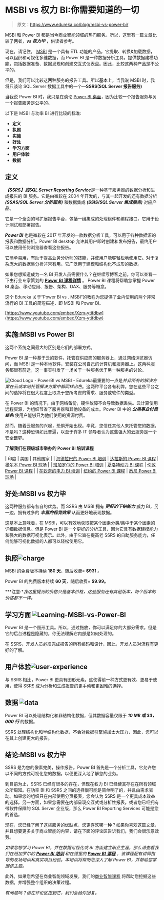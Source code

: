 # MSBI vs 权力 BI:你需要知道的一切

> 原文：<https://www.edureka.co/blog/msbi-vs-power-bi/>

MSBI 和 Power BI 都是当今商业智能领域的热门服务。所以，这里有一篇文章比较了两者，***vs 权力毕*** ，供读者参考。

现在，请记住， [MSBI](https://www.edureka.co/blog/introduction-to-microsoft-bi/) 是一个具有 ETL 功能的产品。它提取、转换&加载数据，可以组织和可视化多维数据，而 Power BI 是一种数据分析工具，提供数据建模功能，包括数据准备、数据发现和创建交互式仪表盘。因此，比较这两种产品是不公平的。

但是，我们可以比较这两种服务的报告工具。所以基本上，当我说 MSBI 时，我将只谈论 SQL Server 数据工具中的一个—**SSRS(SQL Server 报告服务)**

当我说 Power BI 时，我只是在谈论 [Power BI 桌面](https://www.edureka.co/blog/power-bi-desktop/)，因为比较一个报告服务与另一个报告服务是公平的。

以下是 MSBI 与功率 BI 进行比较的标准:

*   **定义**
*   **执照**
*   **实施**
*   **好处**
*   **学习方面**
*   **用户体验**
*   **数据**

## **定义**

***【SSRS】***或***SQL Server Reporting Service***是一种基于服务器的数据分析和生成报告的 BI 服务。它是由微软在 2004 年开发的，与其一起开发的还有数据分析 ***(SSAS/SQL Server 分析服务)*** 和数据集成 ***(SSIS/SQL Server 集成服务)*** 对应产品。

它是一个全面的可扩展报告平台，包括一组集成的处理组件和编程接口。它用于设计测试和部署报告。

***Power BI*** 也是微软在 2017 年开发的一款数据分析工具，可以用于各种数据源的报表和数据分析。Power BI desktop 允许其用户即时创建和发布报告，最终用户可以使用任何浏览器查看这些报告。

它简单易用，有助于提高业务分析师的技能，并使用户能够轻松地使用它。对于复杂庞大的数据集分析非常有用。它广泛用于建模和结构化不成形的数据。

如果您想知道成为一名 BI 开发人员需要什么？在继续写博客之前，你可以查看一下由行业专家策划的 **[Power BI 课程详情](https://www.edureka.co/power-bi-certification-training)** 。 Power BI 课程将帮助您掌握 Power BI 桌面、移动应用、报告、架构、DAX、服务等概念。

这个 Edureka 关于“Power BI vs . MSBI”的教程为您提供了业内使用的两个非常流行的 BI 工具的简短描述，即 MSBI 和 Power BI。

[https://www.youtube.com/embed/Xzm-ytifdbw](https://www.youtube.com/embed/Xzm-ytifdbw)

## **实施:MSBI vs Power BI**

这两个系统之间最大的区别是它们的部署方式。

Power BI 是一种基于云的软件，托管在供应商的服务器上，通过网络浏览器访问，而 MSBI 是一种本地软件，安装在公司自己的计算机和服务器上。这两种服务都很有前途，这一事实引发了一场关于一种服务优于另一种服务的讨论。

![Cloud Logo - PowerBI vs MSBI - Edureka](img/8115648a18ee6aa8257afd39b5899b44.png)最重要的一点是*并非所有的解决方案在云或本地托管解决方案中都同样出色*。这两种平台各有利弊。您在这些平台之间的选择将在很大程度上取决于您所考虑的需求、服务或软件的类型。

在 Power BI 的情况下，由于网络备份，硬件故障不会导致数据丢失。云计算使用远程资源，为组织节省了服务器和其他设备的成本。Power BI 中的 ***公用事业付费结构*** 使用户能够只为他们使用的资源付费。

然而，随着云服务的兴起，恐惧开始出现。毕竟，您信任其他人来托管您的数据，不是吗？这种恐惧如此普遍，以至于许多 IT 领导者认为这些强大的云服务是一个安全噩梦。

**了解我们在顶级城市举办的 Power BI 培训课程**

| 印度 | 美国 | 其他国家 |
| [海德拉巴的 Power BI 培训](https://www.edureka.co/power-bi-certification-training-hyderabad) | [达拉斯的 Power BI 课程](https://www.edureka.co/power-bi-certification-training-dallas) | [墨尔本 Power BI 球场](https://www.edureka.co/power-bi-certification-training-melbourne) |
| [班加罗尔的 Power BI 培训](https://www.edureka.co/power-bi-certification-training-bangalore) | [夏洛特动力 BI 课程](https://www.edureka.co/power-bi-certification-training-charlotte) | [伦敦 Power BI 课程](https://www.edureka.co/power-bi-certification-training-london) |
| [在钦奈的电力 BI 培训](https://www.edureka.co/power-bi-certification-training-chennai) | [纽约的 Power BI 课程](https://www.edureka.co/power-bi-certification-training-new-york-city) | [悉尼 Power BI 球场](https://www.edureka.co/power-bi-certification-training-sydney) |

## **好处:MSBI vs 权力毕**

这两种服务都有各自的优势。而 SSRS 由 MSBI 拥有 ***更好的下钻能力*** 威力 BI，另一边，拥有过多的 ***丰富的视觉效果*** 从而更好地表现数据。

这基本上意味着，在 MSBI，可以有效地获取按某个因素分类/集中于某个因素的详细数据信息。但是 Power BI 是一个更好的分析工具，因为它具有数据建模能力和强大的数据可视化表示。此外，由于它旨在提高老 SSRS 的自助服务能力，任何能够可视化数据的人都可以轻松使用它。

## **执照![charge](img/68525f2fca98ff060cc08a436596cf53.png)**

MSBI 的免费版本持续 **180 天**，随后收费= **$931** 。

Power BI 的免费版本持续 **60 天**，随后收费= **$9.99。**

***注意:**我这里提到的价格只是基本价格，这些服务还有其他版本，每个版本的价格都不一样。*

## **学习方面 ![Learning-MSBI-vs-Power-BI](img/ca8686b417ed101275ac54e56d29cc2a.png)**

Power BI 是一个图形工具。所以，通过拖放，你可以满足你的大部分需求。但是它的后台进程是隐藏的，你无法理解它内部是如何处理的。

在 SSRS，开发人员必须完成报告的所有编码和设计，因此，开发人员对流程有更好的了解。

## **用户体验![user-experience](img/9fbb0c7c767c276e5c65246821f0995d.png)**

与 SSRS 相比，Power BI 更具有图形元素。这使得前一种方式更有效、更易于使用，使得 SSRS 成为分析和生成报告的更手动和更困难的选择。

## **数据 ![data](img/33b6a010d30851cedb54f24add54cf59.png)**

Power BI 可以处理结构化和非结构化数据，但其数据容量仅限于 ***10 MB 或 33，000 行*** 的数据。

SSRS 处理结构化和半结构化数据，不会对数据引擎施加太大压力，因此，您可以在其上创建更大的报告。

## **结论:MSBI vs 权力毕**

SSRS 是为您的像素完美，操作报告。Power BI 首先是一个分析工具，它允许您以不同的方式可视化您的数据，以便更深入地了解您的业务。

到目前为止，SSRS 已经有很多的存在，但现在权力 BI 已经使其存在在所有领域众所周知。在功率 BI 和 SSRS 之间的选择很可能是简单明了的，并且由需求驱动。如果您的组织只在内部使用分页报表，您会认为 SSRS 是一个更具成本效益的选择。另一方面，如果您需要在内部呈现交互式或分析性报表，或者您已经拥有带软件保障的 SQL Server 企业版，那么 Power BI Reporting Services 可能是您的首选。

现在，您已经了解了这些服务的优缺点，您更喜欢哪一种？如果你喜欢这篇文章，并且想要更多关于商业智能的内容，请在下面的评论区告诉我们，我们会很乐意效劳。

*如果您想学习 Power BI，并在数据可视化或 BI 方面建立职业生涯，那么请查看我们在班加罗尔的 [**Power BI 培训**](https://www.edureka.co/power-bi-certification-training-bangalore) 和在德里的 **[Power BI 课程](https://www.edureka.co/power-bi-certification-training-delhi)** ，该课程配有讲师指导的现场培训和真实项目经验。本培训将帮助您深入了解 Power BI，并帮助您掌握该主题。*

此外，如果您希望在商业智能领域发展，我们的[商业智能课程](https://www.edureka.co/masters-program/business-intelligence-certification) 将帮助您挖掘这些数据，并增强整个组织的决策过程。

*有问题吗？请在评论区提到它，我们会给你回复。*